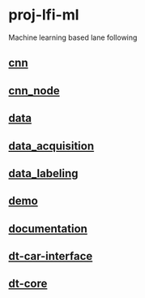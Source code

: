 # proj-lfi-ml
Machine learning based lane following

## [cnn](cnn)

## [cnn_node](https://github.com/wickipedia/cnn_node/tree/dd49d002a83657bd514b75f84b36686a2805b994)

## [data](data)

## [data_acquisition](data_acquisi)

## [data_labeling](data_labeling)

## [demo](demo)

## [documentation](documentation)

## [dt-car-interface](https://github.com/wickipedia/dt-car-interface/tree/b6247cecb72d954adf902c095f7cd4147235754a)

## [dt-core](https://github.com/wickipedia/dt-core/tree/777fdb3bb02716de814f5845889d64853c7ec702)

